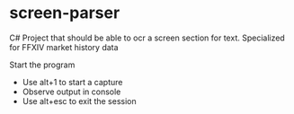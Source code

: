 # screen-parser
C# Project that should be able to ocr a screen section for text. Specialized for FFXIV market history data

Start the program
* Use alt+1 to start a capture
* Observe output in console
* Use alt+esc to exit the session
